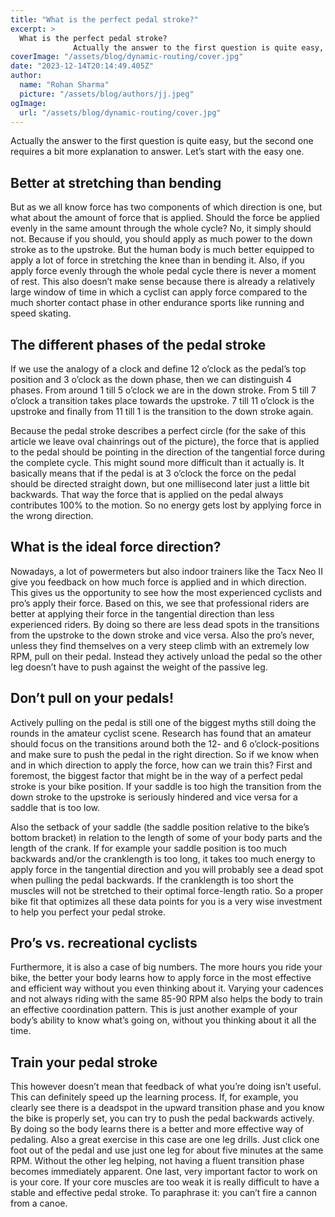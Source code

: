 ```yaml
---
title: "What is the perfect pedal stroke?"
excerpt: >
  What is the perfect pedal stroke?
              Actually the answer to the first question is quite easy, but the second one requires a bit more explanation to answer. Let’s start with the easy one. Bett
coverImage: "/assets/blog/dynamic-routing/cover.jpg"
date: "2023-12-14T20:14:49.405Z"
author:
  name: "Rohan Sharma"
  picture: "/assets/blog/authors/jj.jpeg"
ogImage:
  url: "/assets/blog/dynamic-routing/cover.jpg"
---
```


Actually the answer to the first question is quite easy, but the second one requires a bit more explanation to answer. Let’s start with the easy one.


## Better at stretching than bending

But as we all know force has two components of which direction is one, but what about the amount of force that is applied. Should the force be applied evenly in the same amount through the whole cycle? No, it simply should not. Because if you should, you should apply as much power to the down stroke as to the upstroke. But the human body is much better equipped to apply a lot of force in stretching the knee than in bending it. Also, if you apply force evenly through the whole pedal cycle there is never a moment of rest. This also doesn’t make sense because there is already a relatively large window of time in which a cyclist can apply force compared to the much shorter contact phase in other endurance sports like running and speed skating.


## 

## 

## The different phases of the pedal stroke

If we use the analogy of a clock and define 12 o’clock as the pedal’s top position and 3 o’clock as the down phase, then we can distinguish 4 phases. From around 1 till 5 o’clock we are in the down stroke. From 5 till 7 o’clock a transition takes place towards the upstroke. 7 till 11 o’clock is the upstroke and finally from 11 till 1 is the transition to the down stroke again.


Because the pedal stroke describes a perfect circle (for the sake of this article we leave oval chainrings out of the picture), the force that is applied to the pedal should be pointing in the direction of the tangential force during the complete cycle. This might sound more difficult than it actually is. It basically means that if the pedal is at 3 o’clock the force on the pedal should be directed straight down, but one millisecond later just a little bit backwards. That way the force that is applied on the pedal always contributes 100% to the motion. So no energy gets lost by applying force in the wrong direction.


## 

## 

## What is the ideal force direction?

Nowadays, a lot of powermeters but also indoor trainers like the Tacx Neo II give you feedback on how much force is applied and in which direction. This gives us the opportunity to see how the most experienced cyclists and pro’s apply their force. Based on this, we see that professional riders are better at applying their force in the tangential direction than less experienced riders. By doing so there are less dead spots in the transitions from the upstroke to the down stroke and vice versa. Also the pro’s never, unless they find themselves on a very steep climb with an extremely low RPM, pull on their pedal. Instead they actively unload the pedal so the other leg doesn’t have to push against the weight of the passive leg.


## 

## 

## Don’t pull on your pedals!

Actively pulling on the pedal is still one of the biggest myths still doing the rounds in the amateur cyclist scene. Research has found that an amateur should focus on the transitions around both the 12- and 6 o’clock-positions and make sure to push the pedal in the right direction. So if we know when and in which direction to apply the force, how can we train this? First and foremost, the biggest factor that might be in the way of a perfect pedal stroke is your bike position. If your saddle is too high the transition from the down stroke to the upstroke is seriously hindered and vice versa for a saddle that is too low.


Also the setback of your saddle (the saddle position relative to the bike’s bottom bracket) in relation to the length of some of your body parts and the length of the crank. If for example your saddle position is too much backwards and/or the cranklength is too long, it takes too much energy to apply force in the tangential direction and you will probably see a dead spot when pulling the pedal backwards. If the cranklength is too short the muscles will not be stretched to their optimal force-length ratio. So a proper bike fit that optimizes all these data points for you is a very wise investment to help you perfect your pedal stroke.


## 

## 

## Pro’s vs. recreational cyclists

Furthermore, it is also a case of big numbers. The more hours you ride your bike, the better your body learns how to apply force in the most effective and efficient way without you even thinking about it. Varying your cadences and not always riding with the same 85-90 RPM also helps the body to train an effective coordination pattern. This is just another example of your body’s ability to know what’s going on, without you thinking about it all the time.


## 

## 

## Train your pedal stroke

This however doesn’t mean that feedback of what you’re doing isn’t useful. This can definitely speed up the learning process. If, for example, you clearly see there is a deadspot in the upward transition phase and you know the bike is properly set, you can try to push the pedal backwards actively. By doing so the body learns there is a better and more effective way of pedaling. Also a great exercise in this case are one leg drills. Just click one foot out of the pedal and use just one leg for about five minutes at the same RPM. Without the other leg helping, not having a fluent transition phase becomes immediately apparent. One last, very important factor to work on is your core. If your core muscles are too weak it is really difficult to have a stable and effective pedal stroke. To paraphrase it: you can’t fire a cannon from a canoe.
